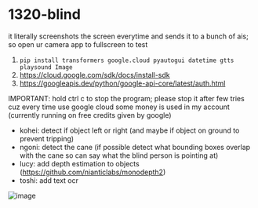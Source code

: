 # 1320-blind

it literally screenshots the screen everytime and sends it to a bunch of ais; 
so open ur camera app to fullscreen to test

1. `pip install transformers google.cloud pyautogui datetime gtts playsound Image`
2. https://cloud.google.com/sdk/docs/install-sdk
3. https://googleapis.dev/python/google-api-core/latest/auth.html

IMPORTANT: hold ctrl c to stop the program; please stop it after few tries cuz every time use google cloud some money is used in my account (currently running on free credits given by google)

- kohei: detect if object left or right (and maybe if object on ground to prevent tripping)
- ngoni: detect the cane (if possible detect what bounding boxes overlap with the cane so can say what the blind person is pointing at)
- lucy: add depth estimation to objects (https://github.com/nianticlabs/monodepth2)
- toshi: add text ocr

![image](https://cdn.discordapp.com/attachments/652418855142031361/1094896113640804393/o10042023154935.png)
